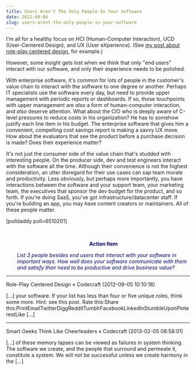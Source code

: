 ```yaml
---
title: Users Aren't The Only People In Your Software
date: 2012-09-04
slug: users-arent-the-only-people-in-your-software
---
```


I'm all for a healthy focus on HCI (Human-Computer Interaction), UCD (User-Centered Design), and UX (User eXperience). (See <a title="Role-Play Centered Design" href="role-play-centered-design.md">my post about role-play centered design</a>, for example.)

However, some insight gets lost when we think that only "end users" interact with our software, and only their experience needs to be polished.

With enterprise software, it's common for lots of people in the customer's value chain to interact with the software to one degree or another. Perhaps IT specialists use the software every day, but need to provide upper management with periodic reports or dashboards. If so, those touchpoints with upper management are <em>also</em> a form of human-computer interaction, and <em>also</em> deserve attention. What about the CIO who is deeply aware of C-level pressures to reduce costs in his organization? He has to somehow justify each line item in his budget. The enterprise software that gives him a convenient, compelling cost savings report is making a savvy UX move. How about the evaluators that see the product before a purchase decision is made? Does their experience matter?

It's not just the consumer side of the value chain that's studded with interesting people. On the producer side, dev and test engineers interact with the software all the time. Although their convenience is not the highest consideration, an utter disregard for their use cases can sap team morale and productivity. Less obviously, but perhaps more importantly, you have interactions between the software and your support team, your marketing team, the executives that sponsor the dev budget for the product, and so forth. If you're doing SaaS, you've got infrastructure/datacenter staff. If you're building an app, you may have content creators or maintainers. All of these people matter.

[polldaddy poll=6510201]

 
<p style="padding-left:30px;text-align:center;"><strong><span style="color:#000080;">Action Item</span></strong></p>
<p style="padding-left:30px;"><em><span style="color:#000080;">List 3 people besides end users that interact with your software in important ways. How well does your software communicate with them and satisfy their need to be productive and drive business value?</span></em></p>

---

Role-Play Centered Design &laquo; Codecraft (2012-09-05 10:10:18)

[...] your software. If your list has less than four or five unique roles, think some more. Hint: see this post. Rate this:Share this:PrintEmailTwitterDiggRedditTumblrFacebookLinkedInStumbleUponPinterestLike [...]



---

Smart Geeks Think Like Cheerleaders &laquo; Codecraft (2013-02-05 08:58:01)

[...] of these memory lapses can be viewed as failures in system thinking. The software we create, and the people that surround and permeate it, constitute a system. We will not be successful unless we create harmony in the [...]











